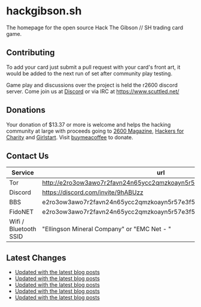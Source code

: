 # hackgibson.sh
The homepage for the open source Hack The Gibson // SH trading card game.


## Contributing

To add your card just submit a pull request with your card's front art, it would be added to the next run of set after community play testing.

Game play and discussions over the project is held the r2600 discord server. Come join us at [Discord](https://discord.com/invite/9hABUzz) or via IRC at https://www.scuttled.net/


## Donations

Your donation of $13.37 or more is welcome and helps the hacking community at large with proceeds going to [2600 Magazine](https://2600.com/), [Hackers for Charity](https://hackersforcharity.org) and [Girlstart](https://girlstart.org).  Visit [buymeacoffee](https://www.buymeacoffee.com/hackgibson.sh) to donate.


## Contact Us

Service | url
-|-
Tor | http://e2ro3ow3awo7r2favn24n65ycc2qmzkoayn5r57e3f56nvjwdcgg32ad.onion
Discord | https://discord.com/invite/9hABUzz
BBS | e2ro3ow3awo7r2favn24n65ycc2qmzkoayn5r57e3f56nvjwdcgg32ad.onion:23
FidoNET | e2ro3ow3awo7r2favn24n65ycc2qmzkoayn5r57e3f56nvjwdcgg32ad.onion:24554
Wifi / Bluetooth SSID | "Ellingson Mineral Company" or "EMC Net - <fidonet address>"

## Latest Changes
<!-- BLOG-POST-LIST:START -->
- [Updated with the latest blog posts](https://github.com/DFW2600/hackgibson.sh/commit/5e0c8c94a7b4caf35bb7f2d9dd340d47325e1ebc)
- [Updated with the latest blog posts](https://github.com/DFW2600/hackgibson.sh/commit/056af03ec124ccd1820c6856251d958d178ab3a1)
- [Updated with the latest blog posts](https://github.com/DFW2600/hackgibson.sh/commit/c8ba82255f2bd6d9fa3f682c882b79a740a1c00f)
- [Updated with the latest blog posts](https://github.com/DFW2600/hackgibson.sh/commit/f9c9c1e8a09501287777e935ea143f87e8c30869)
- [Updated with the latest blog posts](https://github.com/DFW2600/hackgibson.sh/commit/9fcafa3f56949fea5a64df408eca037232c44565)
<!-- BLOG-POST-LIST:END -->
